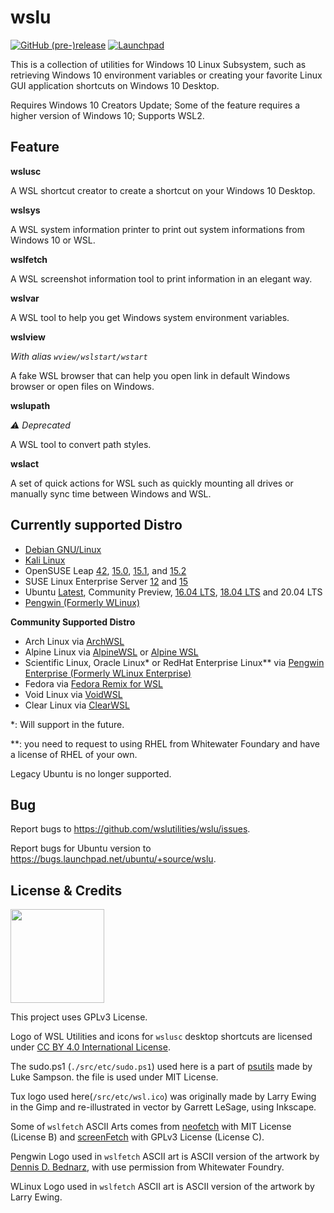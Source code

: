 
# wslu

[![GitHub (pre-)release](https://img.shields.io/github/v/release/wslutilities/wslu?include_prereleases&logo=github&style=flat-square)](https://github.com/wslutilities/wslu)
[![Launchpad](https://img.shields.io/static/v1?label=launchpad&logo=launchpad&color=F8C300&message=mirrored&style=flat-square)](https://launchpad.net/wslu)

This is a collection of utilities for Windows 10 Linux Subsystem, such as retrieving Windows 10 environment variables or creating your favorite Linux GUI application shortcuts on Windows 10 Desktop.

Requires Windows 10 Creators Update; Some of the feature requires a higher version of Windows 10; Supports WSL2.

## Feature

**wslusc**

A WSL shortcut creator to create a shortcut on your Windows 10 Desktop.

**wslsys**

A WSL system information printer to print out system informations from Windows 10 or WSL.

**wslfetch**

A WSL screenshot information tool to print information in an elegant way.

**wslvar**

A WSL tool to help you get Windows system environment variables.

**wslview**

*With alias `wview/wslstart/wstart`*

A fake WSL browser that can help you open link in default Windows browser or open files on Windows.

**wslupath**

*⚠ Deprecated*

A WSL tool to convert path styles.

**wslact**

A set of quick actions for WSL such as quickly mounting all drives or manually sync time between Windows and WSL.

## Currently supported Distro

- [Debian GNU/Linux](https://www.microsoft.com/store/productId/9MSVKQC78PK6)
- [Kali Linux](https://www.microsoft.com/store/productId/9PKR34TNCV07)
- OpenSUSE Leap [42](https://www.microsoft.com/store/productId/9NJVJTS82TJX), [15.0](https://www.microsoft.com/store/productId/9N1TB6FPVJ8C), [15.1](https://www.microsoft.com/store/productId/9NJFZK00FGKV), and [15.2](https://www.microsoft.com/store/productId/9MZD0N9Z4M4H)
- SUSE Linux Enterprise Server [12](https://www.microsoft.com/store/productId/9P32MWBH6CNS) and [15](https://www.microsoft.com/store/productId/9PMW35D7FNLX)
- Ubuntu [Latest](https://www.microsoft.com/store/productId/9NBLGGH4MSV6), Community Preview, [16.04 LTS](https://www.microsoft.com/store/productId/9PJN388HP8C9), [18.04 LTS](https://www.microsoft.com/store/productId/9N9TNGVNDL3Q) and 20.04 LTS
- [Pengwin (Formerly WLinux)](https://www.microsoft.com/store/productId/9NV1GV1PXZ6P)

**Community Supported Distro**
- Arch Linux via [ArchWSL](https://github.com/yuk7/ArchWSL)
- Alpine Linux via [AlpineWSL](https://github.com/yuk7/AlpineWSL) or [Alpine WSL](https://www.microsoft.com/store/productId/9P804CRF0395)
- Scientific Linux, Oracle Linux* or RedHat Enterprise Linux** via [Pengwin Enterprise (Formerly WLinux Enterprise)](https://www.microsoft.com/store/productId/9N8LP0X93VCP)
- Fedora via [Fedora Remix for WSL](https://github.com/WhitewaterFoundry/WSLFedoraRemix)
- Void Linux via [VoidWSL](https://github.com/am11/VoidWSL)
- Clear Linux via [ClearWSL](https://github.com/wight554/ClearWSL)


*: Will support in the future.

**: you need to request to using RHEL from Whitewater Foundary and have a license of RHEL of your own.

Legacy Ubuntu is no longer supported.

## Bug

Report bugs to <https://github.com/wslutilities/wslu/issues>.

Report bugs for Ubuntu version to <https://bugs.launchpad.net/ubuntu/+source/wslu>.

## License & Credits

<img width="150" src="https://www.gnu.org/graphics/gplv3-with-text-136x68.png">

This project uses GPLv3 License.

Logo of WSL Utilities and icons for `wslusc` desktop shortcuts are licensed under [CC BY 4.0 International License](http://creativecommons.org/licenses/by/4.0/).



The sudo.ps1 (`./src/etc/sudo.ps1`) used here is a part of [psutils](^1) made by Luke Sampson. the file is used under MIT License.

Tux logo used here(`/src/etc/wsl.ico`) was originally made by Larry Ewing in the Gimp and re-illustrated in vector by Garrett LeSage, using Inkscape.

Some of `wslfetch` ASCII Arts comes from [neofetch](^2) with MIT License (License B) and [screenFetch](^3) with GPLv3 License (License C).

Pengwin Logo used in `wslfetch` ASCII art is ASCII version of the artwork by [Dennis D. Bednarz](^4), with use permission from Whitewater Foundry.

WLinux Logo used in `wslfetch` ASCII art is ASCII version of the artwork by Larry Ewing.

[^1]: https://github.com/lukesampson/psutils/
[^2]: https://github.com/dylanaraps/neofetch/
[^3]: https://github.com/KittyKatt/screenFetch/
[^4]: https://twitter.com/DennisBednarz